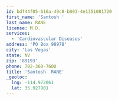 ```yaml
---
id: bdf44f05-616a-49c8-b003-4e1351081720
first_name: 'Santosh '
last_name: RANE
license: M.D.
services:
  - 'Cardiovascular Diseases'
address: 'PO Box 98978'
city: 'Las Vegas'
state: NV
zip: '89193'
phone: 702-360-7600
title: 'Santosh  RANE'
_geoloc:
  lng: -114.972061
  lat: 35.927901
---
```

